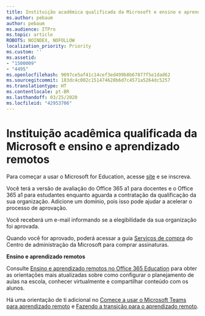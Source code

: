 ```yaml
---
title: Instituição acadêmica qualificada da Microsoft e ensino e aprendizado remotos
ms.author: pebaum
author: pebaum
ms.audience: ITPro
ms.topic: article
ROBOTS: NOINDEX, NOFOLLOW
localization_priority: Priority
ms.custom: ''
ms.assetid:
- "1500009"
- "4495"
ms.openlocfilehash: 9097ce5af41c14cef3ed499b8b67877f5e1dad62
ms.sourcegitcommit: 183dc4c002c151474628b6d7c4571a5264dc5257
ms.translationtype: HT
ms.contentlocale: pt-BR
ms.lasthandoff: 03/25/2020
ms.locfileid: "42953706"
---
```

# <a name="microsoft-qualified-academic-institution-and-remote-teaching-and-learning"></a>Instituição acadêmica qualificada da Microsoft e ensino e aprendizado remotos

Para começar a usar o Microsoft for Education, acesse [site](https://www.microsoft.com/microsoft-365/academic/compare-office-365-education-plans) e se inscreva.

Você terá a versão de avaliação do Office 365 a1 para docentes e o Office 365 a1 para estudantes enquanto aguarda a contratação da qualificação da sua organização.  Adicione um domínio, pois isso pode ajudar a acelerar o processo de aprovação.

Você receberá um e-mail informando se a elegibilidade da sua organização foi aprovada.  

Quando você for aprovado, poderá acessar a guia [Serviços de compra](https://admin.microsoft.com/Adminportal/Home#/catalog) do Centro de administração da Microsoft para comprar assinaturas.

**Ensino e aprendizado remotos**

Consulte [Ensino e aprendizado remotos no Office 365 Education](https://support.office.com/article/remote-teaching-and-learning-in-office-365-education-f651ccae-7b65-478b-8366-51bb884025c4) para obter as orientações mais atualizadas sobre como configurar o planejamento de aulas na escola, conhecer virtualmente e compartilhar conteúdo com os alunos.

Há uma orientação de ti adicional no [Comece a usar o Microsoft Teams para aprendizado remoto](https://docs.microsoft.com/pt-BR/MicrosoftTeams/remote-learning-edu) e [Fazendo a transição para o aprendizado remoto](https://www.microsoft.com/education/remote-learning).
